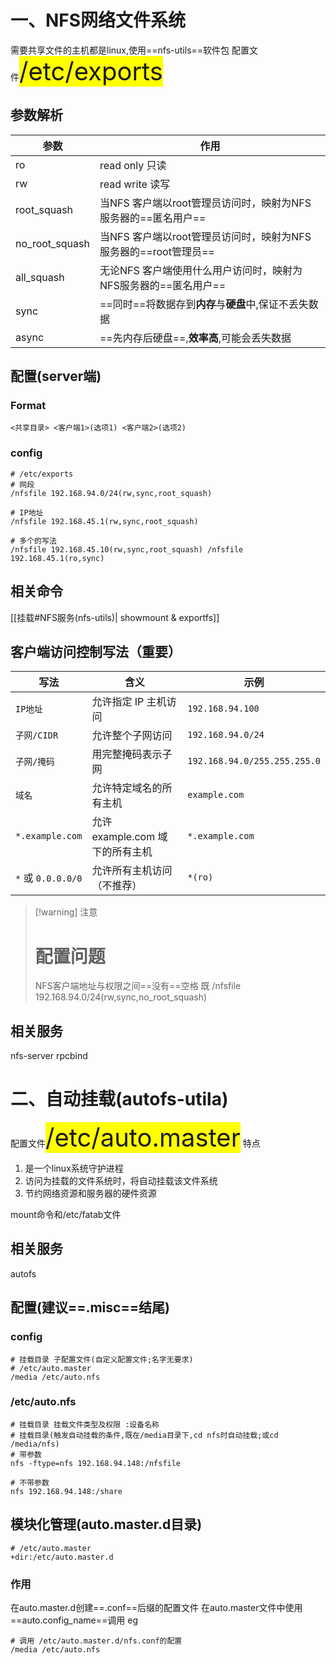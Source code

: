 # 一、NFS网络文件系统
需要共享文件的主机都是linux,使用==nfs-utils==软件包
配置文件<span style="background-color:yellow;font-size:40px">/etc/exports</span>
## 参数解析

| 参数             | 作用                                        |
| -------------- | ----------------------------------------- |
| ro             | read only 只读                              |
| rw             | read write 读写                             |
| root_squash    | 当NFS 客户端以root管理员访问时，映射为NFS服务器的==匿名用户==    |
| no_root_squash | 当NFS 客户端以root管理员访问时，映射为NFS服务器的==root管理员== |
| all_squash     | 无论NFS 客户端使用什么用户访问时，映射为NFS服务器的==匿名用户==     |
| sync           | ==同时==将数据存到**内存**与**硬盘**中,保证不丢失数据         |
| async          | ==先内存后硬盘==,**效率高**,可能会丢失数据                |
## 配置(server端)
### Format
```shell
<共享目录> <客户端1>(选项1) <客户端2>(选项2)
```
### config
```shell
# /etc/exports
# 网段
/nfsfile 192.168.94.0/24(rw,sync,root_squash)

# IP地址
/nfsfile 192.168.45.1(rw,sync,root_squash)

# 多个的写法
/nfsfile 192.168.45.10(rw,sync,root_squash) /nfsfile 192.168.45.1(ro,sync)
```
## 相关命令
[[挂载#NFS服务(nfs-utils)| showmount & exportfs]]
## 客户端访问控制写法（重要）

| 写法                | 含义                     | 示例                           |
| ----------------- | ---------------------- | ---------------------------- |
| `IP地址`            | 允许指定 IP 主机访问           | `192.168.94.100`             |
| `子网/CIDR`         | 允许整个子网访问               | `192.168.94.0/24`            |
| `子网/掩码`           | 用完整掩码表示子网              | `192.168.94.0/255.255.255.0` |
| `域名`              | 允许特定域名的所有主机            | `example.com`                |
| `*.example.com`   | 允许 example.com 域下的所有主机 | `*.example.com`              |
| `*` 或 `0.0.0.0/0` | 允许所有主机访问（不推荐）          | `*(ro)`                      |

> [!warning] 注意
> # 配置问题
> NFS客户端地址与权限之间==没有==空格
> 既 /nfsfile 192.168.94.0/24(rw,sync,no_root_squash)


## 相关服务
nfs-server
rpcbind
# 二、自动挂载(autofs-utila)
配置文件<span style="background-color:yellow;font-size:40px">/etc/auto.master</span>
特点
1. 是一个linux系统守护进程
2. 访问为挂载的文件系统时，将自动挂载该文件系统
3. 节约网络资源和服务器的硬件资源

mount命令和/etc/fatab文件
## 相关服务
autofs
## 配置(建议==.misc==结尾)
### config
```shell
# 挂载目录 子配置文件(自定义配置文件;名字无要求)
# /etc/auto.master
/media /etc/auto.nfs
```
### /etc/auto.nfs
```shell
# 挂载目录 挂载文件类型及权限 :设备名称
# 挂载目录(触发自动挂载的条件,既在/media目录下,cd nfs时自动挂载;或cd /media/nfs)
# 带参数
nfs -ftype=nfs 192.168.94.148:/nfsfile

# 不带参数
nfs 192.168.94.148:/share
```

## 模块化管理(auto.master.d目录)
```shell
# /etc/auto.master
+dir:/etc/auto.master.d
```
### 作用
在auto.master.d创建==.conf==后缀的配置文件
在auto.master文件中使用==auto.config_name==调用
eg
```shell
# 调用 /etc/auto.master.d/nfs.conf的配置
/media /etc/auto.nfs

```